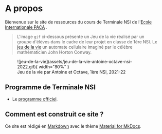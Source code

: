 # A propos
Bienvenue sur le site de ressources du cours de Terminale NSI de l'[Ecole Internationale PACA](https://www.ecoleinternationalepaca.fr) .


>L'image `gif` ci-dessous présente un Jeu de la vie réalisé par un groupe d'élèves dans le cadre de leur projet en classe de 1ère NSI. Le [jeu de la vie](https://fr.wikipedia.org/wiki/Jeu_de_la_vie) un automate cellulaire imaginé par le célèbre mathématicien John Horton Conway. 


<figure markdown>
  ![jeu-de-la-vie](assets/jeu-de-la-vie-antoine-octave-nsi-2022.gif){ width="80%" }
  <figcaption >Jeu de la vie par Antoine et Octave, 1ère NSI, 2021-22</figcaption>
</figure>



## Programme de Terminale NSI
* Le  [programme officiel](assets/spe247_annexe_1158933.pdf).


## Comment est construit ce site ? 
Ce site est rédigé en [Markdown](https://fr.wikipedia.org/wiki/Markdown) avec le thème [Material for MkDocs](https://squidfunk.github.io/mkdocs-material/).